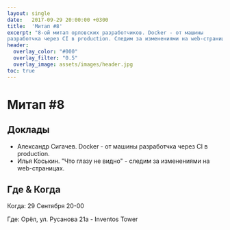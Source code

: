 ```yaml
---
layout: single
date:   2017-09-29 20:00:00 +0300
title:  'Митап #8'
excerpt: "8-ой митап орловских разработчиков. Docker - от машины
разработчка через CI в production. Следим за изменениями на web-страницах."
header:
  overlay_color: "#000"
  overlay_filter: "0.5"
  overlay_image: assets/images/header.jpg
toc: true
---
```


# Митап #8

## Доклады

* Александр Сигачев. Docker - от машины разработчка через CI в production.
* Илья Коськин. "Что глазу не видно" - следим за изменениями на
web-страницах.

## Где & Когда

Когда: 29 Сентября 20-00

Где: Орёл, ул. Русанова 21а - Inventos Tower
